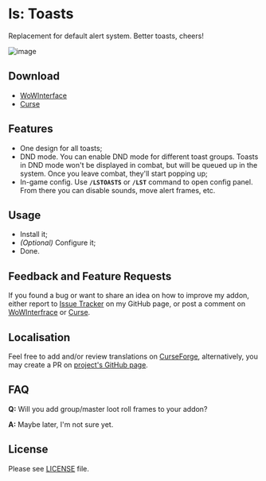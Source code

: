 # ls: Toasts

Replacement for default alert system. Better toasts, cheers!

![image](http://i.imgur.com/PvzX6VF.gif)

## Download

- [WoWInterface](http://www.wowinterface.com/downloads/info24123.html)
- [Curse](https://www.curseforge.com/wow/addons/ls-toasts)

## Features

- One design for all toasts;
- DND mode. You can enable DND mode for different toast groups. Toasts in DND mode won't be displayed in combat, but will be queued up in the system. Once you leave combat, they'll start popping up;
- In-game config. Use **`/LSTOASTS`** or **`/LST`** command to open config panel. From there you can disable sounds, move alert frames, etc.

## Usage

- Install it;
- _(Optional)_ Configure it;
- Done.

## Feedback and Feature Requests

If you found a bug or want to share an idea on how to improve my addon, either report to [Issue Tracker](https://github.com/ls-/ls_Toasts/issues) on my GitHub page, or post a comment on [WoWInterfrace](http://www.wowinterface.com/downloads/info24123.html#comments) or [Curse](http://mods.curse.com/addons/wow/ls-toasts#comments).

## Localisation

Feel free to add and/or review translations on [CurseForge](https://wow.curseforge.com/addons/ls-toasts/localization/), alternatively, you may create a PR on [project's GitHub page](https://github.com/ls-/ls_Toasts/pulls).

## FAQ

**Q:** Will you add group/master loot roll frames to your addon?

**A:** Maybe later, I'm not sure yet.

## License

Please see [LICENSE](https://github.com/ls-/ls_Toasts/blob/master/LICENSE.txt) file.

